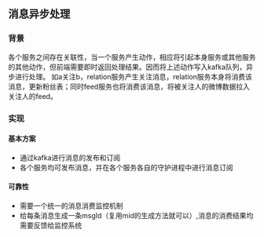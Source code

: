 ## 消息异步处理
### 背景
各个服务之间存在关联性，当一个服务产生动作，相应将引起本身服务或其他服务的其他动作，但前端需要即时返回处理结果。因而将上述动作写入kafka队列，异步进行处理。
如a关注b，relation服务产生关注消息，relation服务本身将消费该消息，更新粉丝表；同时feed服务也将消费该消息，将被关注人的微博数据拉入关注人的feed。

### 实现
#### 基本方案
* 通过kafka进行消息的发布和订阅
* 各个服务均可发布消息，并在各个服务各自的守护进程中进行消息订阅

#### 可靠性
* 需要一个统一的消息消费监控机制
* 给每条消息生成一条msgId（复用mid的生成方法就可以）,消息的消费结果均需要反馈给监控系统

